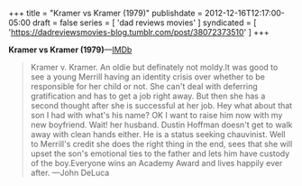 +++
title = "Kramer vs Kramer (1979)"
publishdate = 2012-12-16T12:17:00-05:00
draft = false
series = [ 'dad reviews movies' ]
syndicated = [ 'https://dadreviewsmovies-blog.tumblr.com/post/38072373510' ]
+++

**Kramer vs Kramer (1979)**—[IMDb](http://www.imdb.com/title/tt0079417/)

> Kramer v. Kramer. An oldie but definately not moldy.It was good to see a young Merrill having an identity crisis over whether to be responsible for her child or not. She can't deal with deferring gratification and has to get a job right away. But then she has a second thought after she is successful at her job. Hey what about that son I had with what's his name? OK I want to raise him now with my new  boyfriend. Wait! her husband. Dustin Hoffman doesn't get to walk away with clean hands either. He is a status seeking chauvinist. Well to Merrill's credit she does the right thing in the end, sees that she will upset the son's emotional ties to the father and lets him have custody of the boy.Everyone wins an Academy Award and lives happily ever after.
> —John DeLuca
